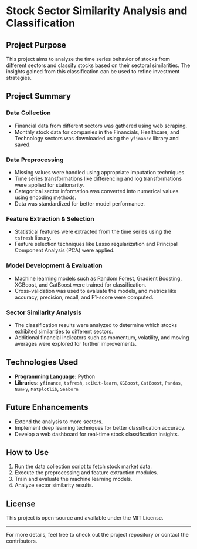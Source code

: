 # Stock Sector Similarity Analysis and Classification

## Project Purpose
This project aims to analyze the time series behavior of stocks from different sectors and classify stocks based on their sectoral similarities. The insights gained from this classification can be used to refine investment strategies.

## Project Summary

### Data Collection
- Financial data from different sectors was gathered using web scraping.
- Monthly stock data for companies in the Financials, Healthcare, and Technology sectors was downloaded using the `yfinance` library and saved.

### Data Preprocessing
- Missing values were handled using appropriate imputation techniques.
- Time series transformations like differencing and log transformations were applied for stationarity.
- Categorical sector information was converted into numerical values using encoding methods.
- Data was standardized for better model performance.

### Feature Extraction & Selection
- Statistical features were extracted from the time series using the `tsfresh` library.
- Feature selection techniques like Lasso regularization and Principal Component Analysis (PCA) were applied.

### Model Development & Evaluation
- Machine learning models such as Random Forest, Gradient Boosting, XGBoost, and CatBoost were trained for classification.
- Cross-validation was used to evaluate the models, and metrics like accuracy, precision, recall, and F1-score were computed.

### Sector Similarity Analysis
- The classification results were analyzed to determine which stocks exhibited similarities to different sectors.
- Additional financial indicators such as momentum, volatility, and moving averages were explored for further improvements.

## Technologies Used
- **Programming Language:** Python
- **Libraries:** `yfinance`, `tsfresh`, `scikit-learn`, `XGBoost`, `CatBoost`, `Pandas`, `NumPy`, `Matplotlib`, `Seaborn`

## Future Enhancements
- Extend the analysis to more sectors.
- Implement deep learning techniques for better classification accuracy.
- Develop a web dashboard for real-time stock classification insights.

## How to Use
1. Run the data collection script to fetch stock market data.
2. Execute the preprocessing and feature extraction modules.
3. Train and evaluate the machine learning models.
4. Analyze sector similarity results.

## License
This project is open-source and available under the MIT License.

---

For more details, feel free to check out the project repository or contact the contributors.

